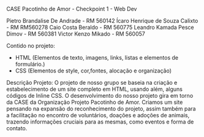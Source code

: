 CASE Pacotinho de Amor - Checkpoint 1 - Web Dev

Pietro Brandalise De Andrade - RM 560142 
Ícaro Henrique de Souza Calixto - RM RM560278
Caio Costa Beraldo - RM 560775 
Leandro Kamada Pesce Dimov - RM 560381 
Victor Kenzo Mikado - RM 560057

Contido no projeto: 
* HTML (Elementos de texto, imagens, links, listas e 
elementos de formulário.) 
* CSS (Elementos de style, cor,fontes, alocação e organização)

Descrição Projeto: O projeto de nosso grupo se baseia na criação e         
estabelecimento de um site completo em HTML, usando além, alguns códigos de
Inline CSS. O desenvolvimento do nosso projeto gira em torno da CASE da 
Organização Projeto Pacotinho de Amor. Criamos um site pensando na expansão 
do reconhecimento do projeto, assim também para a facilitação no encontro 
de voluntários, doações e adoções de animais, trazendo informações cruciais 
para as mesmas, como eventos e forma de contato.